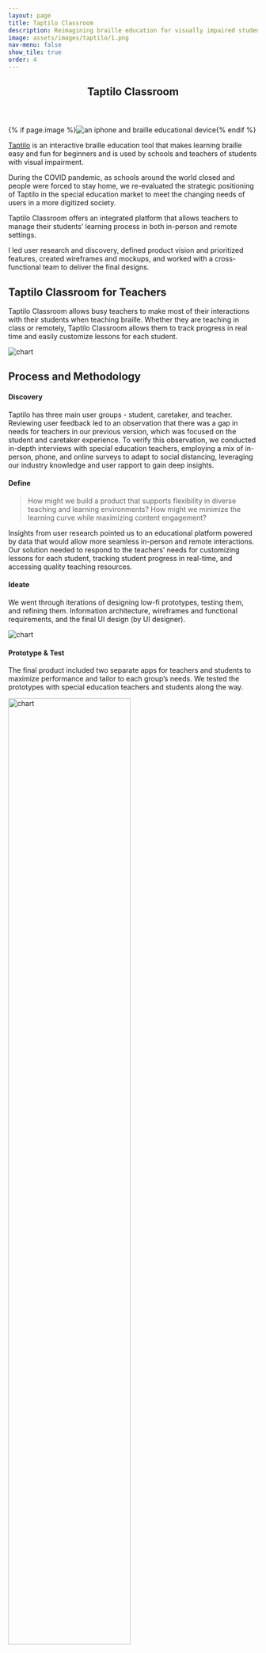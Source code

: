 ```yaml
---
layout: page
title: Taptilo Classroom
description: Reimagining braille education for visually impaired students and their teachers in the COVID era
image: assets/images/taptilo/1.png
nav-menu: false
show_tile: true
order: 4
---
```


<!-- Main -->
<div id="main" class="alt">

<!-- One -->
<section id="one">
	<div class="inner">
		<header class="major">
			<h1>Taptilo Classroom</h1>
		</header>
		{% if page.image %}<span class="image main"><img src="{{ site.baseurl }}/{{ page.image }}" alt="an iphone and braille educational device" /></span>{% endif %}

<!-- Content -->
<!-- <h2 id="content">Overview</h2> -->
<p><a href="https://www.taptilo.com/">Taptilo</a> is an interactive braille education tool that makes learning braille easy and fun for beginners and is used by schools and teachers of students with visual impairment. </p>

<p>During the COVID pandemic, as schools around the world closed and people were forced to stay home, we re-evaluated the strategic positioning of Taptilo in the special education market to meet the changing needs of users in a more digitized society. </p>

<p>Taptilo Classroom offers an integrated platform that allows teachers to manage their students’ learning process in both in-person and remote settings.</p>

<p>I led user research and discovery, defined product vision and prioritized features, created wireframes and mockups, and worked with a cross-functional team to deliver the final designs. </p>

<h2 id="content">Taptilo Classroom for Teachers</h2>
<p>Taptilo Classroom allows busy teachers to make most of their interactions with their students when teaching braille. Whether they are teaching in class or remotely, Taptilo Classroom allows them to track progress in real time and easily customize lessons for each student.</p>
<p><img src="{{ '/assets/images/taptilo/tapp.png' | relative_url }}" alt="chart" data-position="center center" /></p>



<h2 id="content">Process and Methodology</h2>

<h4>Discovery</h4>
<p>Taptilo has three main user groups - student, caretaker, and teacher. Reviewing user feedback led to an observation that there was a gap in needs for teachers in our previous version, which was focused on the student and caretaker experience. To verify this observation, we conducted in-depth interviews with special education teachers, employing a mix of in-person, phone, and online surveys to adapt to social distancing, leveraging our industry knowledge and user rapport to gain deep insights.</p>

<h4>Define</h4>

<blockquote>How might we build a product that supports flexibility in diverse teaching and learning environments? How might we minimize the learning curve while maximizing content engagement?</blockquote>

<p>Insights from user research pointed us to an educational platform powered by data that would allow more seamless 
in-person and remote interactions. Our solution needed to respond to the teachers’ needs for customizing lessons for each student, tracking student progress in real-time, and accessing quality teaching resources.</p>

<h4>Ideate</h4>
<p>We went through iterations of designing low-fi prototypes, testing them, and refining them. Information architecture, wireframes and functional requirements, and the final UI design (by UI designer).</p>
<p><img src="{{ '/assets/images/taptilo/process.png' | relative_url }}" alt="chart" data-position="center center" /></p>

<h4>Prototype & Test</h4>

<p>The final product included two separate apps for teachers and students to maximize performance and tailor to each group’s needs. We tested the prototypes with special education teachers and students along the way. </p>

<p id="centered"><img width="70%" src="{{ '/assets/images/taptilo/compare.png' | relative_url }}" alt="chart" data-position="center center" /></p>


<div class="row">
	<div class="6u 12u$(small)">
		<h4>For Teachers</h4>
			<div class="swiper">
			<div class="swiper-wrapper">
				<div class="swiper-slide"><img src="{{ '/assets/images/taptilo/tapp1.png' | relative_url }}" alt="app"></div>
				<div class="swiper-slide"><img src="{{ '/assets/images/taptilo/tapp2.png' | relative_url }}" alt="app"></div>
				<div class="swiper-slide"><img src="{{ '/assets/images/taptilo/tapp3.png' | relative_url }}" alt="app"></div>
				<div class="swiper-slide"><img src="{{ '/assets/images/taptilo/tapp4.png' | relative_url }}" alt="app"></div>
				<div class="swiper-slide"><img src="{{ '/assets/images/taptilo/tapp5.png' | relative_url }}" alt="app"></div>
				<div class="swiper-slide"><img src="{{ '/assets/images/taptilo/tapp6.png' | relative_url }}" alt="app"></div>
			</div>
			<!-- Add Pagination -->
			<div class="swiper-pagination"></div>
			<!-- Add Navigation -->
			<div class="swiper-button-prev"></div>
			<div class="swiper-button-next"></div>
			</div>
	</div>
	<div class="6u$ 12u$(small)">
		<h4>For Students</h4>
		<div class="swiper">
			<div class="swiper-wrapper">
				<div class="swiper-slide"><img src="{{ '/assets/images/taptilo/sapp1.png' | relative_url }}" alt="app"></div>
				<div class="swiper-slide"><img src="{{ '/assets/images/taptilo/sapp2.png' | relative_url }}" alt="app"></div>
				<div class="swiper-slide"><img src="{{ '/assets/images/taptilo/sapp3.png' | relative_url }}" alt="app"></div>
				<div class="swiper-slide"><img src="{{ '/assets/images/taptilo/sapp4.png' | relative_url }}" alt="app"></div>
				<div class="swiper-slide"><img src="{{ '/assets/images/taptilo/sapp5.png' | relative_url }}" alt="app"></div>
			</div>
			<!-- Add Pagination -->
			<div class="swiper-pagination"></div>
			<!-- Add Navigation -->
			<div class="swiper-button-prev"></div>
			<div class="swiper-button-next"></div>
			</div>
	</div>
</div>

<h2>Impact</h2>
<p>While there was some delay in development due to the pandemic, we launched the two new apps (Taptilo Classroom & Taptilo) and the software update of the physical product in November 2021. Taptilo Classroom and Taptilo are now being used by students and teachers worldwide to increase braille literacy.</p>

<!-- <h4>Details</h4>
<ul>
	<li>When: April 2020 - Oct 2020</li>
	<li>Duration: 6 months</li>
	<li>Collaborators: Software and embedded engineers, UI designer</li>
</ul> -->

<hr class="major" />


</div>
</section>


</div>
